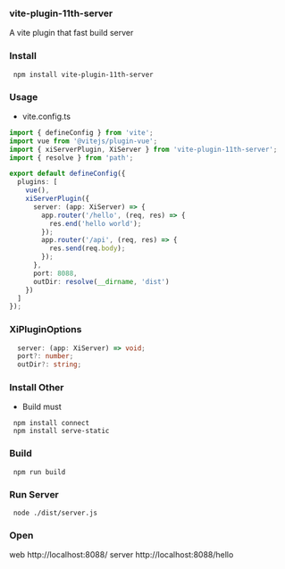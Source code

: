 ### vite-plugin-11th-server

A vite plugin that fast build server

### Install

```
 npm install vite-plugin-11th-server
```

### Usage

- vite.config.ts

```ts
import { defineConfig } from 'vite';
import vue from '@vitejs/plugin-vue';
import { xiServerPlugin, XiServer } from 'vite-plugin-11th-server';
import { resolve } from 'path';

export default defineConfig({
  plugins: [
    vue(),
    xiServerPlugin({
      server: (app: XiServer) => {
        app.router('/hello', (req, res) => {
          res.end('hello world');
        });
        app.router('/api', (req, res) => {
          res.send(req.body);
        });
      },
      port: 8088,
      outDir: resolve(__dirname, 'dist')
    })
  ]
});
```

### XiPluginOptions

```ts
  server: (app: XiServer) => void;
  port?: number;
  outDir?: string;
```

### Install Other

- Build must

```
 npm install connect
 npm install serve-static
```

### Build

```
 npm run build
```

### Run Server

```
 node ./dist/server.js
```

### Open

web http://localhost:8088/
server http://localhost:8088/hello
